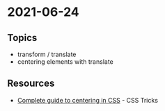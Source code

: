 # 2021-06-24

## Topics

- transform / translate
- centering elements with translate


## Resources

- [Complete guide to centering in CSS](https://css-tricks.com/centering-css-complete-guide/) - CSS Tricks